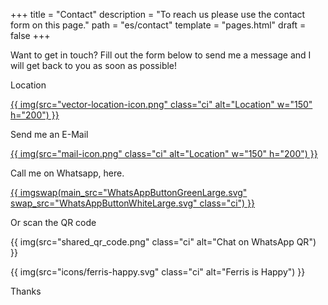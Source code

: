 +++
title = "Contact"
description = "To reach us please use the contact form on this page."
path = "es/contact"
template = "pages.html"
draft = false
+++
<p>Want to get in touch? Fill out the form below to send me a message and I will get back to you as soon as possible!</p>

<p>Location</p>

<a aria-label="" href="https://maps.app.goo.gl/2jhxeaV6scHKJsFY9">
{{ img(src="vector-location-icon.png" class="ci" alt="Location" w="150" h="200") }}
<a />

<p>Send me an E-Mail</p>

<a aria-label="" href="mailto:ngawang.monlam@gmail.com">
{{ img(src="mail-icon.png" class="ci" alt="Location" w="150" h="200") }}
<a />

<p>Call me on Whatsapp, here. </p>

<a aria-label="Chat on WhatsApp" href="https://wa.me/5511933014430">
{{ imgswap(main_src="WhatsAppButtonGreenLarge.svg" swap_src="WhatsAppButtonWhiteLarge.svg" class="ci") }}
<a />

<p>Or scan the QR code</p>

{{ img(src="shared_qr_code.png" class="ci" alt="Chat on WhatsApp QR") }}

{{ img(src="icons/ferris-happy.svg" class="ci" alt="Ferris is Happy") }}

<p>Thanks</p>
